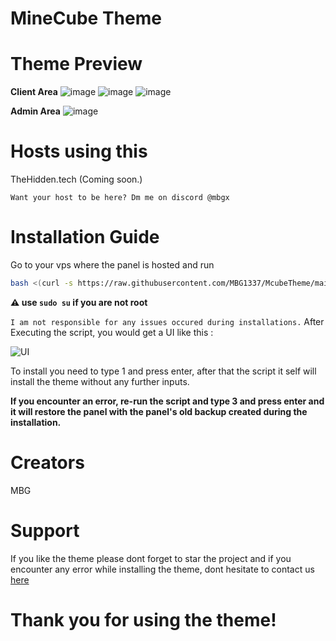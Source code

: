 # MineCube Theme

# Theme Preview

**Client Area**
![image](https://github.com/MBG1337/McubeTheme/assets/108623200/1b682be2-3e65-4775-a9de-9e8e063808ce)
![image](https://github.com/MBG1337/McubeTheme/assets/108623200/9981bb32-ce96-4c39-97e0-b8e1ab29db64)
![image](https://github.com/MBG1337/McubeTheme/assets/108623200/28bcc885-53dd-4f98-818f-bd6c20fcb325)

**Admin Area**
![image](https://github.com/MBG1337/McubeTheme/assets/108623200/0aaccc5e-cf2c-48dc-9286-3dff9c21d74b)


# Hosts using this
TheHidden.tech (Coming soon.)

`Want your host to be here? Dm me on discord @mbgx`

# Installation Guide

Go to your vps where the panel is hosted and run
```sh
bash <(curl -s https://raw.githubusercontent.com/MBG1337/McubeTheme/main/install.sh)
 ```
**⚠️ use `sudo su` if you are not root**

`I am not responsible for any issues occured during installations.`
After Executing the script, you would get a UI like this :

![UI](https://media.discordapp.net/attachments/954377411041054750/1079437328596082759/image.png)

To install you need to type 1 and press enter, after that the script it self will install the theme without any further inputs.

**If you encounter an error, re-run the script and type 3 and press enter and it will restore the panel with the panel's old backup created during the installation.**

# Creators
MBG

# Support
If you like the theme please dont forget to star the project and if you encounter any error while installing the theme, dont hesitate to contact us [here](https://discord.gg/minecube)

# Thank you for using the theme!

